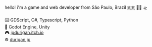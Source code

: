 hello! i'm a game and web developer from São Paulo, Brazil  🇧🇷  🏳️‍🌈  🛸
<br>
<br>
⌨️    GDScript, C#, Typescript, Python
<br>
👾    Godot Engine, Unity
<br>
🎮    [jpdurigan.itch.io](https://jpdurigan.itch.io/)
<br>
⚙️    [durigan.jp](https://durigan.jp/)
